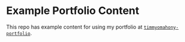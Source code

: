 # Example Portfolio Content

This repo has example content for using my portfolio at [`timmyomahony-portfolio`](https://github.com/timmyomahony/timmyomahony-portfolio). 